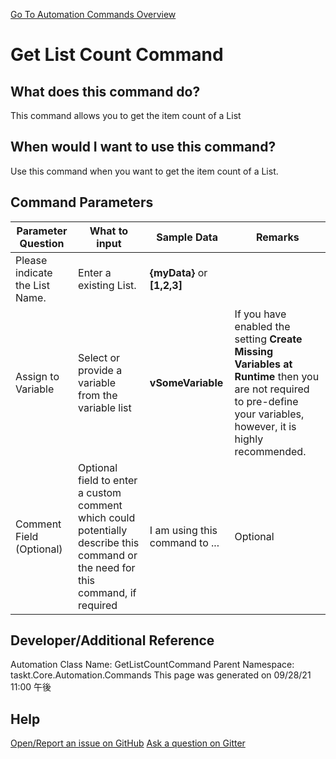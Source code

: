 <!--TITLE: Get List Count Command -->
<!-- SUBTITLE: a command in the Data Commands group. -->
[Go To Automation Commands Overview](/automation-commands.md)


# Get List Count Command


## What does this command do?
This command allows you to get the item count of a List


## When would I want to use this command?
Use this command when you want to get the item count of a List.


## Command Parameters
| Parameter Question   	| What to input  	|  Sample Data 	| Remarks  	|
| ---                    | ---               | ---           | ---       |
|Please indicate the List Name.|Enter a existing List.|**{myData}** or **[1,2,3]**||
|Assign to Variable|Select or provide a variable from the variable list|**vSomeVariable**|If you have enabled the setting **Create Missing Variables at Runtime** then you are not required to pre-define your variables, however, it is highly recommended.|
|Comment Field (Optional)|Optional field to enter a custom comment which could potentially describe this command or the need for this command, if required|I am using this command to ...|Optional|








## Developer/Additional Reference
Automation Class Name: GetListCountCommand
Parent Namespace: taskt.Core.Automation.Commands
This page was generated on 09/28/21 11:00 午後


## Help
[Open/Report an issue on GitHub](https://github.com/saucepleez/taskt/issues/new)
[Ask a question on Gitter](https://gitter.im/taskt-rpa/Lobby)
